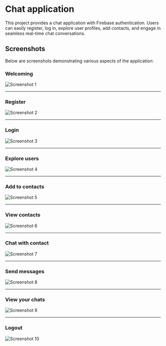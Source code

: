 # Chat application

This project provides a chat application with Firebase authentication. Users can easily register, log in, explore user profiles, add contacts, and engage in seamless real-time chat conversations.

## Screenshots

Below are screenshots demonstrating various aspects of the application:

### Welcoming

![Screenshot 1](assets/screenshots/onboard.png)

---

### Register

![Screenshot 2](assets/screenshots/register.png)

---

### Login

![Screenshot 3](assets/screenshots/login.png)

---

### Explore users

![Screenshot 4](assets/screenshots/explore.png)

---

### Add to contacts

![Screenshot 5](assets/screenshots/explore_add.png)

---

### View contacts

![Screenshot 6](assets/screenshots/contacts.png)

---

### Chat with contact

![Screenshot 7](assets/screenshots/contacts_message.png)

---

### Send messages

![Screenshot 8](assets/screenshots/message.png)

---

### View your chats

![Screenshot 9](assets/screenshots/chats.png)

---

### Logout

![Screenshot 10](assets/screenshots/logout.png)